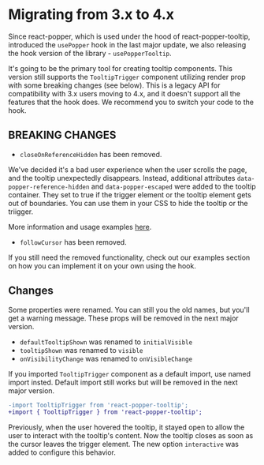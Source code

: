 # Migrating from 3.x to 4.x

Since react-popper, which is used under the hood of react-popper-tooltip, introduced the `usePopper` hook in the last
major update, we also releasing the hook version of the library - `usePopperTooltip`.

It's going to be the primary tool for creating tooltip components. This version still supports the `TooltipTrigger`
component utilizing render prop with some breaking changes (see below). This is a legacy API for compatibility with 3.x
users moving to 4.x, and it doesn't support all the features that the hook does. We recommend you to switch your code to
the hook.

## BREAKING CHANGES

- `closeOnReferenceHidden` has been removed.

We've decided it's a bad user experience when the user scrolls the page, and the tooltip unexpectedly disappears.
Instead, additional attributes `data-popper-reference-hidden` and `data-popper-escaped` were added to the tooltip
container. They set to true if the trigger element or the tooltip element gets out of boundaries. You can use them in
your CSS to hide the tooltip or the triigger.

More information and usage examples [here](https://popper.js.org/docs/v2/modifiers/hide/).

- `followCursor` has been removed.

If you still need the removed functionality, check out our examples section on how you can implement it on your own
using the hook.

## Changes

Some properties were renamed. You can still you the old names, but you'll get a warning message. These props will be
removed in the next major version.

- `defaultTooltipShown` was renamed to `initialVisible`
- `tooltipShown` was renamed to `visible`
- `onVisibilityChange` was renamed to `onVisibleChange`

If you imported `TooltipTrigger` component as a default import, use named import insted. Default import still works but
will be removed in the next major version.

```diff
-import TooltipTrigger from 'react-popper-tooltip';
+import { TooltipTrigger } from 'react-popper-tooltip';
```

Previously, when the user hovered the tooltip, it stayed open to allow the user to interact with the tooltip's content.
Now the tooltip closes as soon as the cursor leaves the trigger element. The new option `interactive` was added to
configure this behavior.

